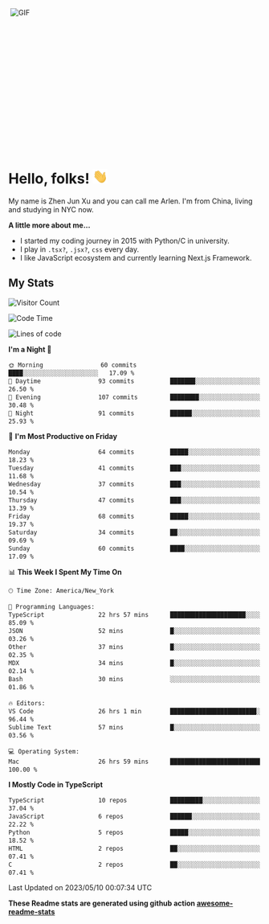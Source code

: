 <img align="right" alt="GIF" src="https://media.giphy.com/media/xUA7bdpLxQhsSQdyog/giphy.gif" width="500" height="320" />

# Hello, folks! <img src="https://raw.githubusercontent.com/arlenxuzj/arlenxuzj/master/assets/wave.gif" width="30px">

My name is Zhen Jun Xu and you can call me Arlen. I'm from China, living and studying in NYC now.

**A little more about me...**

 - I started my coding journey in 2015 with Python/C in university.
 - I play in `.tsx?`, `.jsx?`, `css` every day.
 - I like JavaScript ecosystem and currently learning Next.js Framework.

## My Stats

![Visitor Count](https://komarev.com/ghpvc/?username=arlenxuzj&color=blue&label=Profile+Views)

<!--START_SECTION:waka-->
![Code Time](http://img.shields.io/badge/Code%20Time-3%2C206%20hrs%208%20mins-blue)

![Lines of code](https://img.shields.io/badge/From%20Hello%20World%20I%27ve%20Written-687.8%20thousand%20lines%20of%20code-blue)

**I'm a Night 🦉** 

```text
🌞 Morning                60 commits          ████░░░░░░░░░░░░░░░░░░░░░   17.09 % 
🌆 Daytime                93 commits          ███████░░░░░░░░░░░░░░░░░░   26.50 % 
🌃 Evening                107 commits         ████████░░░░░░░░░░░░░░░░░   30.48 % 
🌙 Night                  91 commits          ██████░░░░░░░░░░░░░░░░░░░   25.93 % 
```
📅 **I'm Most Productive on Friday** 

```text
Monday                   64 commits          █████░░░░░░░░░░░░░░░░░░░░   18.23 % 
Tuesday                  41 commits          ███░░░░░░░░░░░░░░░░░░░░░░   11.68 % 
Wednesday                37 commits          ███░░░░░░░░░░░░░░░░░░░░░░   10.54 % 
Thursday                 47 commits          ███░░░░░░░░░░░░░░░░░░░░░░   13.39 % 
Friday                   68 commits          █████░░░░░░░░░░░░░░░░░░░░   19.37 % 
Saturday                 34 commits          ██░░░░░░░░░░░░░░░░░░░░░░░   09.69 % 
Sunday                   60 commits          ████░░░░░░░░░░░░░░░░░░░░░   17.09 % 
```


📊 **This Week I Spent My Time On** 

```text
🕑︎ Time Zone: America/New_York

💬 Programming Languages: 
TypeScript               22 hrs 57 mins      █████████████████████░░░░   85.09 % 
JSON                     52 mins             █░░░░░░░░░░░░░░░░░░░░░░░░   03.26 % 
Other                    37 mins             █░░░░░░░░░░░░░░░░░░░░░░░░   02.35 % 
MDX                      34 mins             █░░░░░░░░░░░░░░░░░░░░░░░░   02.14 % 
Bash                     30 mins             ░░░░░░░░░░░░░░░░░░░░░░░░░   01.86 % 

🔥 Editors: 
VS Code                  26 hrs 1 min        ████████████████████████░   96.44 % 
Sublime Text             57 mins             █░░░░░░░░░░░░░░░░░░░░░░░░   03.56 % 

💻 Operating System: 
Mac                      26 hrs 59 mins      █████████████████████████   100.00 % 
```

**I Mostly Code in TypeScript** 

```text
TypeScript               10 repos            █████████░░░░░░░░░░░░░░░░   37.04 % 
JavaScript               6 repos             ██████░░░░░░░░░░░░░░░░░░░   22.22 % 
Python                   5 repos             █████░░░░░░░░░░░░░░░░░░░░   18.52 % 
HTML                     2 repos             ██░░░░░░░░░░░░░░░░░░░░░░░   07.41 % 
C                        2 repos             ██░░░░░░░░░░░░░░░░░░░░░░░   07.41 % 
```




 Last Updated on 2023/05/10 00:07:34 UTC
<!--END_SECTION:waka-->

**These Readme stats are generated using github action [awesome-readme-stats](https://github.com/anmol098/waka-readme-stats)**


